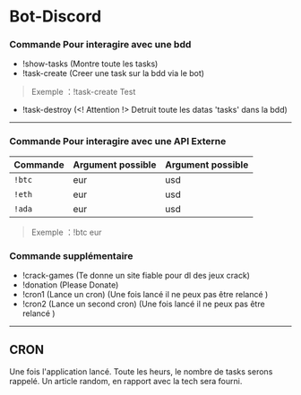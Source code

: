 ﻿# Bot-Discord


### Commande Pour interagire avec une bdd 

- !show-tasks  (Montre toute les tasks)
- !task-create (Creer une task sur la bdd via le bot)
> Exemple ：!task-create Test
- !task-destroy (<! Attention !>  Detruit toute les datas 'tasks' dans la bdd)
     
     
 -------------------------------------------------------------------------------------


### Commande Pour interagire avec une API Externe

| Commande  | Argument possible | Argument possible |
| ------------- | ------------- | ------------- |
| `!btc`   | eur | usd  |
| `!eth` | eur | usd |
| `!ada` | eur | usd |


> Exemple ：!btc eur


### Commande supplémentaire


- !crack-games (Te donne un site fiable pour dl des jeux crack)
- !donation (Please Donate)
- !cron1 (Lance un cron) (Une fois lancé il ne peux pas être relancé )
- !cron2 (Lance un second cron) (Une fois lancé il ne peux pas être relancé )


 -------------------------------------------------------------------------------------
 
 ## CRON
 Une fois l'application lancé. Toute les heurs, le nombre de tasks serons rappelé.
 Un article random, en rapport avec la tech sera fourni.
